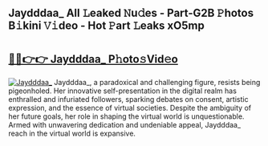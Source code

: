 ## Jaydddaa_ All 𝙻eaked 𝙽u𝚍es - Part-G2B 𝙿hotos B𝚒kini 𝚅𝚒deo - Hot 𝙿art 𝙻eaks xO5mp

# <h2><a href="http://ld3xsyp.urlbe.top/?page=Jaydddaa_">🔗🔗👉👉 Jaydddaa_ P𝚑oto𝚜Vid𝚎o</a></h2>

[![Jaydddaa_](https://i.imgur.com/eBuTRDB.gif)](http://ld3xsyp.urlbe.top/?page=Jaydddaa_)
Jaydddaa_, a paradoxical and challenging figure, resists being pigeonholed. Her innovative self-presentation in the digital realm has enthralled and infuriated followers, sparking debates on consent, artistic expression, and the essence of virtual societies. Despite the ambiguity of her future goals, her role in shaping the virtual world is unquestionable. Armed with unwavering dedication and undeniable appeal, Jaydddaa_ reach in the virtual world is expansive.
